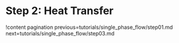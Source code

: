 # Step 2: Heat Transfer

!content pagination previous=tutorials/single_phase_flow/step01.md
                    next=tutorials/single_phase_flow/step03.md
